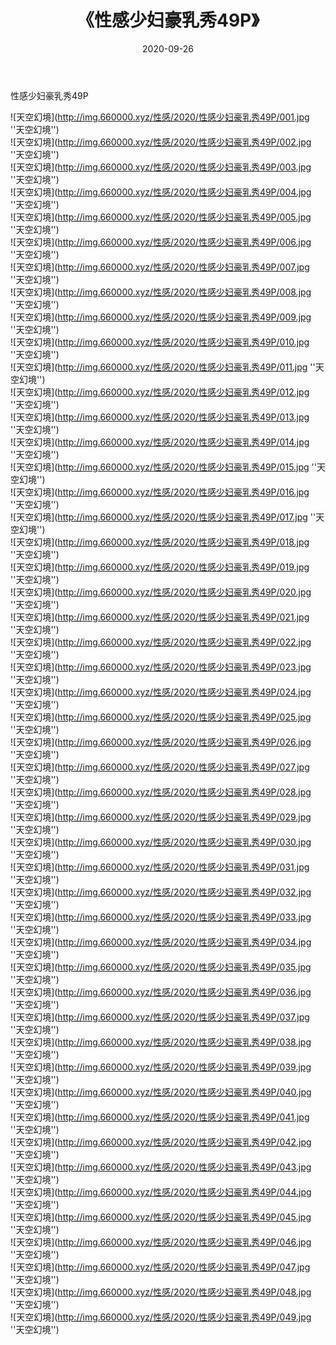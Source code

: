 ﻿---
layout: post
title:  《性感少妇豪乳秀49P》
date:   2020-09-26
img: http://img.660000.xyz/性感/2020/性感少妇豪乳秀49P/000.jpg
categories: [美女, 性感, 泳衣]
---

性感少妇豪乳秀49P



![天空幻境](http://img.660000.xyz/性感/2020/性感少妇豪乳秀49P/001.jpg ''天空幻境'') <br>
![天空幻境](http://img.660000.xyz/性感/2020/性感少妇豪乳秀49P/002.jpg ''天空幻境'') <br>
![天空幻境](http://img.660000.xyz/性感/2020/性感少妇豪乳秀49P/003.jpg ''天空幻境'') <br>
![天空幻境](http://img.660000.xyz/性感/2020/性感少妇豪乳秀49P/004.jpg ''天空幻境'') <br>
![天空幻境](http://img.660000.xyz/性感/2020/性感少妇豪乳秀49P/005.jpg ''天空幻境'') <br>
![天空幻境](http://img.660000.xyz/性感/2020/性感少妇豪乳秀49P/006.jpg ''天空幻境'') <br>
![天空幻境](http://img.660000.xyz/性感/2020/性感少妇豪乳秀49P/007.jpg ''天空幻境'') <br>
![天空幻境](http://img.660000.xyz/性感/2020/性感少妇豪乳秀49P/008.jpg ''天空幻境'') <br>
![天空幻境](http://img.660000.xyz/性感/2020/性感少妇豪乳秀49P/009.jpg ''天空幻境'') <br>
![天空幻境](http://img.660000.xyz/性感/2020/性感少妇豪乳秀49P/010.jpg ''天空幻境'') <br>
![天空幻境](http://img.660000.xyz/性感/2020/性感少妇豪乳秀49P/011.jpg ''天空幻境'') <br>
![天空幻境](http://img.660000.xyz/性感/2020/性感少妇豪乳秀49P/012.jpg ''天空幻境'') <br>
![天空幻境](http://img.660000.xyz/性感/2020/性感少妇豪乳秀49P/013.jpg ''天空幻境'') <br>
![天空幻境](http://img.660000.xyz/性感/2020/性感少妇豪乳秀49P/014.jpg ''天空幻境'') <br>
![天空幻境](http://img.660000.xyz/性感/2020/性感少妇豪乳秀49P/015.jpg ''天空幻境'') <br>
![天空幻境](http://img.660000.xyz/性感/2020/性感少妇豪乳秀49P/016.jpg ''天空幻境'') <br>
![天空幻境](http://img.660000.xyz/性感/2020/性感少妇豪乳秀49P/017.jpg ''天空幻境'') <br>
![天空幻境](http://img.660000.xyz/性感/2020/性感少妇豪乳秀49P/018.jpg ''天空幻境'') <br>
![天空幻境](http://img.660000.xyz/性感/2020/性感少妇豪乳秀49P/019.jpg ''天空幻境'') <br>
![天空幻境](http://img.660000.xyz/性感/2020/性感少妇豪乳秀49P/020.jpg ''天空幻境'') <br>
![天空幻境](http://img.660000.xyz/性感/2020/性感少妇豪乳秀49P/021.jpg ''天空幻境'') <br>
![天空幻境](http://img.660000.xyz/性感/2020/性感少妇豪乳秀49P/022.jpg ''天空幻境'') <br>
![天空幻境](http://img.660000.xyz/性感/2020/性感少妇豪乳秀49P/023.jpg ''天空幻境'') <br>
![天空幻境](http://img.660000.xyz/性感/2020/性感少妇豪乳秀49P/024.jpg ''天空幻境'') <br>
![天空幻境](http://img.660000.xyz/性感/2020/性感少妇豪乳秀49P/025.jpg ''天空幻境'') <br>
![天空幻境](http://img.660000.xyz/性感/2020/性感少妇豪乳秀49P/026.jpg ''天空幻境'') <br>
![天空幻境](http://img.660000.xyz/性感/2020/性感少妇豪乳秀49P/027.jpg ''天空幻境'') <br>
![天空幻境](http://img.660000.xyz/性感/2020/性感少妇豪乳秀49P/028.jpg ''天空幻境'') <br>
![天空幻境](http://img.660000.xyz/性感/2020/性感少妇豪乳秀49P/029.jpg ''天空幻境'') <br>
![天空幻境](http://img.660000.xyz/性感/2020/性感少妇豪乳秀49P/030.jpg ''天空幻境'') <br>
![天空幻境](http://img.660000.xyz/性感/2020/性感少妇豪乳秀49P/031.jpg ''天空幻境'') <br>
![天空幻境](http://img.660000.xyz/性感/2020/性感少妇豪乳秀49P/032.jpg ''天空幻境'') <br>
![天空幻境](http://img.660000.xyz/性感/2020/性感少妇豪乳秀49P/033.jpg ''天空幻境'') <br>
![天空幻境](http://img.660000.xyz/性感/2020/性感少妇豪乳秀49P/034.jpg ''天空幻境'') <br>
![天空幻境](http://img.660000.xyz/性感/2020/性感少妇豪乳秀49P/035.jpg ''天空幻境'') <br>
![天空幻境](http://img.660000.xyz/性感/2020/性感少妇豪乳秀49P/036.jpg ''天空幻境'') <br>
![天空幻境](http://img.660000.xyz/性感/2020/性感少妇豪乳秀49P/037.jpg ''天空幻境'') <br>
![天空幻境](http://img.660000.xyz/性感/2020/性感少妇豪乳秀49P/038.jpg ''天空幻境'') <br>
![天空幻境](http://img.660000.xyz/性感/2020/性感少妇豪乳秀49P/039.jpg ''天空幻境'') <br>
![天空幻境](http://img.660000.xyz/性感/2020/性感少妇豪乳秀49P/040.jpg ''天空幻境'') <br>
![天空幻境](http://img.660000.xyz/性感/2020/性感少妇豪乳秀49P/041.jpg ''天空幻境'') <br>
![天空幻境](http://img.660000.xyz/性感/2020/性感少妇豪乳秀49P/042.jpg ''天空幻境'') <br>
![天空幻境](http://img.660000.xyz/性感/2020/性感少妇豪乳秀49P/043.jpg ''天空幻境'') <br>
![天空幻境](http://img.660000.xyz/性感/2020/性感少妇豪乳秀49P/044.jpg ''天空幻境'') <br>
![天空幻境](http://img.660000.xyz/性感/2020/性感少妇豪乳秀49P/045.jpg ''天空幻境'') <br>
![天空幻境](http://img.660000.xyz/性感/2020/性感少妇豪乳秀49P/046.jpg ''天空幻境'') <br>
![天空幻境](http://img.660000.xyz/性感/2020/性感少妇豪乳秀49P/047.jpg ''天空幻境'') <br>
![天空幻境](http://img.660000.xyz/性感/2020/性感少妇豪乳秀49P/048.jpg ''天空幻境'') <br>
![天空幻境](http://img.660000.xyz/性感/2020/性感少妇豪乳秀49P/049.jpg ''天空幻境'') <br>